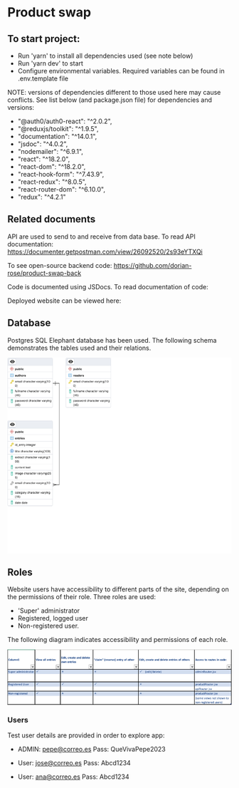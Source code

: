 # Product swap

## To start project:

- Run 'yarn' to install all dependencies used (see note below)
- Run 'yarn dev' to start
- Configure environmental variables. Required variables can be found in .env.template file

NOTE: versions of dependencies different to those used here may cause conflicts. See list below (and package.json file) for dependencies and versions:

- "@auth0/auth0-react": "^2.0.2",
- "@reduxjs/toolkit": "^1.9.5",
- "documentation": "^14.0.1",
- "jsdoc": "^4.0.2",
- "nodemailer": "^6.9.1",
- "react": "^18.2.0",
- "react-dom": "^18.2.0",
- "react-hook-form": "^7.43.9",
- "react-redux": "^8.0.5",
- "react-router-dom": "^6.10.0",
- "redux": "^4.2.1"

## Related documents

API are used to send to and receive from data base. To read API documentation: https://documenter.getpostman.com/view/26092520/2s93eYTXQi

To see open-source backend code: https://github.com/dorian-rose/product-swap-back

Code is documented using JSDocs. To read documentation of code:

Deployed website can be viewed here:

## Database

Postgres SQL Elephant database has been used. The following schema demonstrates the tables used and their relations.

<img src="src/assets/blog-project-schema.png" alt="relational diagram for sql database" style="display: block; margin: 0 auto"/>

## Roles

Website users have accessibility to different parts of the site, depending on the permissions of their role. Three roles are used:

- 'Super' administrator
- Registered, logged user
- Non-registered user.

The following diagram indicates accessibility and permissions of each role.

<img src="src/assets/roles.png" alt="role permissions for site" style="display: block; margin: 0 auto"/>

### Users

Test user details are provided in order to explore app:

- ADMIN: pepe@correo.es Pass: QueVivaPepe2023

- User: jose@correo.es Pass: Abcd1234
- User: ana@correo.es Pass: Abcd1234
